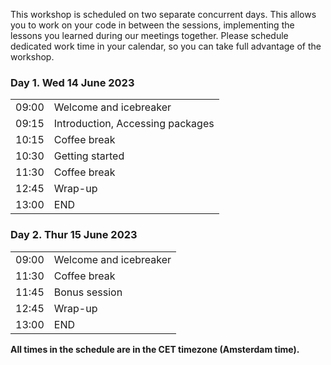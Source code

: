 This workshop is scheduled on two separate concurrent days. This allows you to work on
your code in between the sessions, implementing the lessons you learned
during our meetings together. Please schedule dedicated work time in your
calendar, so you can take full advantage of the workshop.

<div class="row">
  <div class="col-md-6">
    <h3>Day 1. Wed 14 June 2023</h3>
    <table class="table table-striped">
      <tr> <td>09:00</td> <td>Welcome and icebreaker </td> </tr>
      <tr> <td>09:15</td>  <td>Introduction, Accessing packages</td> </tr>
      <tr> <td>10:15</td>  <td>Coffee break</td> </tr>
      <tr> <td>10:30</td>  <td>Getting started</td> </tr>
      <tr> <td>11:30</td>  <td>Coffee break</td> </tr>
      <tr> <td>12:45</td>  <td>Wrap-up</td> </tr>
      <tr> <td>13:00</td>  <td>END</td> </tr>
    </table>
  </div>
  <div class="col-md-6">
    <h3>Day 2. Thur 15 June 2023</h3>
    <table class="table table-striped">
      <tr> <td>09:00</td>  <td>Welcome and icebreaker</td> </tr>
      <tr> <td>11:30</td>  <td>Coffee break</td> </tr>
      <tr> <td>11:45</td>  <td>Bonus session</td> </tr>
      <tr> <td>12:45</td>  <td>Wrap-up</td> </tr>
      <tr> <td>13:00</td>  <td>END</td> </tr>
    </table>
  </div>
  
  

<p><b>All times in the schedule are in the CET timezone (Amsterdam time).</b></p>
